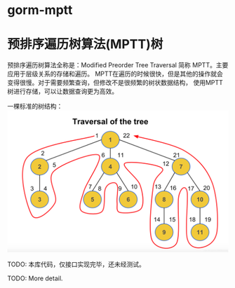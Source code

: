 # gorm-mptt

# 预排序遍历树算法(MPTT)树

预排序遍历树算法全称是：Modified Preorder Tree Traversal 简称 MPTT。主要应用于层级关系的存储和遍历。
MPTT在遍历的时候很快，但是其他的操作就会变得很慢。对于需要频繁查询，但修改不是很频繁的树状数据结构， 使用MPTT树进行存储，可以让数据查询更为高效。

一棵标准的树结构：
![树的遍历](./doc/tree.png)

TODO: 本库代码，仅接口实现完毕，还未经测试。

TODO: More detail.